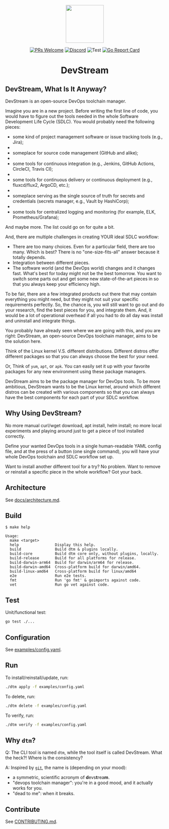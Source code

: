 <div align="center">
<br/>
<img src="https://user-images.githubusercontent.com/3789273/128085813-92845abd-7c26-4fa2-9f98-928ce2246616.png" width="120px">

<br/>

[![PRs Welcome](https://img.shields.io/badge/PRs-welcome-brightgreen.svg?style=flat&logo=github&color=2370ff&labelColor=454545)](http://makeapullrequest.com)
[![Discord](https://img.shields.io/discord/844603288082186240.svg?style=flat?label=&logo=discord&logoColor=ffffff&color=747df7&labelColor=454545)](https://discord.gg/83rDG6ydVZ)
![Test](https://github.com/merico-dev/stream/actions/workflows/main-builder.yml/badge.svg)
[![Go Report Card](https://goreportcard.com/badge/github.com/merico-dev/stream)](https://goreportcard.com/report/github.com/merico-dev/stream)

# DevStream
</div>

## DevStream, What Is It Anyway?

DevStream is an open-source DevOps toolchain manager.

Imagine you are in a new project. Before writing the first line of code, you would have to figure out the tools needed in the whole Software Development Life Cycle (SDLC). You would probably need the following pieces:

- some kind of project management software or issue tracking tools (e.g., Jira);
- 
- someplace for source code management (GitHub and alike);
- 
- some tools for continuous integration (e.g., Jenkins, GitHub Actions, CircleCI, Travis CI);
- 
- some tools for continuous delivery or continuous deployment (e.g., fluxcd/flux2, ArgoCD, etc.);
- 
- someplace serving as the single source of truth for secrets and credentials (secrets manager, e.g., Vault by HashiCorp);
- 
- some tools for centralized logging and monitoring (for example, ELK, Prometheus/Grafana);

And maybe more. The list could go on for quite a bit.

And, there are multiple challenges in creating YOUR ideal SDLC workflow:

- There are too many choices. Even for a particular field, there are too many. Which is best? There is no "one-size-fits-all" answer because it totally depends.
- Integration between different pieces.
- The software world (and the DevOps world) changes and it changes fast. What's best for today might not be the best tomorrow. You want to switch some parts out and get some new state-of-the-art pieces in so that you always keep your efficiency high.

To be fair, there are a few integrated products out there that may contain everything you might need, but they might not suit your specific requirements perfectly. So, the chance is, you will still want to go out and do your research, find the best pieces for you, and integrate them. And, it would be a lot of operational overhead if all you had to do all day was install and uninstall and integrate things.

You probably have already seen where we are going with this, and you are right: DevStream, an open-source DevOps toolchain manager, aims to be the solution here.

Think of the Linux kernel V.S. different distributions. Different distros offer different packages so that you can always choose the best for your need.

Or, Think of `yum`, `apt`, or `apk`. You can easily set it up with your favorite packages for any new environment using these package managers.

DevStream aims to be the package manager for DevOps tools. To be more ambitious, DevStream wants to be the Linux kernel, around which different distros can be created with various components so that you can always have the best components for each part of your SDLC workflow.

## Why Using DevStream?

No more manual curl/wget download, apt install, helm install; no more local experiments and playing around just to get a piece of tool installed correctly.

Define your wanted DevOps tools in a single human-readable YAML config file, and at the press of a button (one single command), you will have your whole DevOps toolchain and SDLC workflow set up.

Want to install another different tool for a try? No problem. Want to remove or reinstall a specific piece in the whole workflow? Got your back.

## Architecture

See [docs/architecture.md](./docs/architecture.md).

## Build

```shell
$ make help

Usage:
  make <target>
  help                Display this help.
  build               Build dtm & plugins locally.
  build-core          Build dtm core only, without plugins, locally.
  build-release       Build for all platforms for release.
  build-darwin-arm64  Build for darwin/arm64 for release.
  build-darwin-amd64  Cross-platform build for darwin/amd64.
  build-linux-amd64   Cross-platform build for linux/amd64
  e2e                 Run e2e tests.
  fmt                 Run 'go fmt' & goimports against code.
  vet                 Run go vet against code.
```

## Test

Unit/functional test:

```bash
go test ./...
```

## Configuration

See [examples/config.yaml](./examples/config.yaml).

## Run

To install/reinstall/update, run:

```bash
./dtm apply -f examples/config.yaml
```

To delete, run:

```bash
./dtm delete -f examples/config.yaml
```

To verify, run:

```bash
./dtm verify -f examples/config.yaml
```

## Why `dtm`?

Q: The CLI tool is named `dtm`, while the tool itself is called DevStream. What the heck?! Where is the consistency?

A: Inspired by [`git`](https://github.com/git/git#readme), the name is (depending on your mood):

- a symmetric, scientific acronym of **d**evs**t**rea**m**.
- "devops toolchain manager": you're in a good mood, and it actually works for you.
- "dead to me": when it breaks.

## Contribute

See [CONTRIBUTING.md](./CONTRIBUTING.md).
